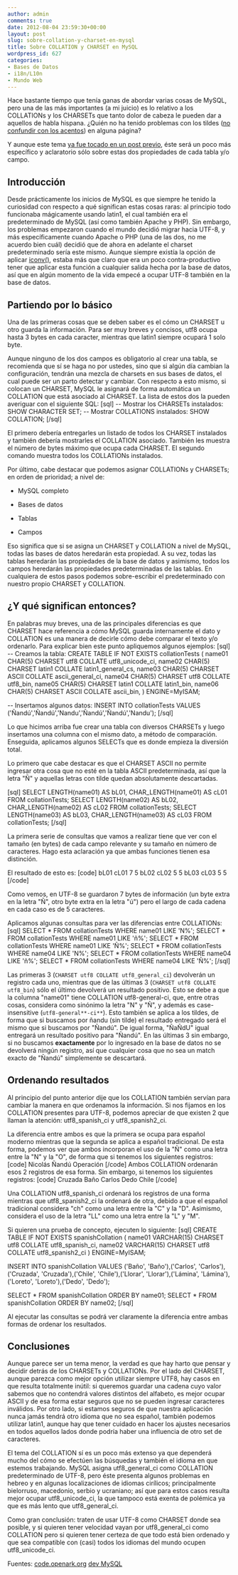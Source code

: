 ```yaml
---
author: admin
comments: true
date: 2012-08-04 23:59:30+00:00
layout: post
slug: sobre-collation-y-charset-en-mysql
title: Sobre COLLATION y CHARSET en MySQL
wordpress_id: 627
categories:
- Bases de Datos
- i18n/L10n
- Mundo Web
---
```


Hace bastante tiempo que tenía ganas de abordar varias cosas de MySQL, pero una de las más importantes (a mi juicio) es lo relativo a los COLLATIONs y los CHARSETs que tanto dolor de cabeza le pueden dar a aquellos de habla hispana. ¿Quién no ha tenido problemas con los tildes ([no confundir con los acentos](http://lenguayliteratura.org/hot/109/page_02.htm)) en alguna página? 

Y aunque este tema [ya fue tocado en un post previo](http://blog.unreal4u.com/2010/09/problemas-en-los-tildes-o-acentos/), éste será un poco más específico y aclaratorio sólo sobre estas dos propiedades de cada tabla y/o campo.
<!-- more -->



## Introducción


Desde prácticamente los inicios de MySQL es que siempre he tenido la curiosidad con respecto a qué significan estas cosas raras: al principio todo funcionaba mágicamente usando latin1, el cual también era el predeterminado de MySQL (así como también Apache y PHP). Sin embargo, los problemas empezaron cuando el mundo decidió migrar hacia UTF-8, y más específicamente cuando Apache o PHP (una de las dos, no me acuerdo bien cuál) decidió que de ahora en adelante el charset predeterminado sería este mismo. Aunque siempre existía la opción de aplicar [iconv()](http://www.php.net/manual/es/function.iconv.php), estaba más que claro que era un poco contra-productivo tener que aplicar esta función a cualquier salida hecha por la base de datos, así que en algún momento de la vida empecé a ocupar UTF-8 también en la base de datos.



## Partiendo por lo básico


Una de las primeras cosas que se deben saber es el cómo un CHARSET u otro guarda la información. Para ser muy breves y concisos, utf8 ocupa hasta 3 bytes en cada caracter, mientras que latin1 siempre ocupará 1 solo byte.

Aunque ninguno de los dos campos es obligatorio al crear una tabla, se recomienda que sí se haga no por ustedes, sino que si algún día cambian la configuración, tendrán una mezcla de charsets en sus bases de datos, el cual puede ser un parto detectar y cambiar.
Con respecto a esto mismo, si colocan un CHARSET, MySQL le asignará de forma automática un COLLATION que está asociado al CHARSET. La lista de estos dos la pueden averiguar con el siguiente SQL: 
[sql]
-- Mostrar los CHARSETs instalados:
SHOW CHARACTER SET;
-- Mostrar COLLATIONS instalados:
SHOW COLLATION;
[/sql]

El primero debería entregarles un listado de todos los CHARSET instalados y también debería mostrarles el COLLATION asociado. También les muestra el número de bytes máximo que ocupa cada CHARSET.
El segundo comando muestra todos los COLLATIONs instalados.

Por último, cabe destacar que podemos asignar COLLATIONs y CHARSETs; en orden de prioridad; a nivel de:




  * MySQL completo


  * Bases de datos


  * Tablas


  * Campos



Eso significa que si se asigna un CHARSET y COLLATION a nivel de MySQL, todas las bases de datos heredarán esta propiedad. A su vez, todas las tablas heredarán las propiedades de la base de datos y asimismo, todos los campos heredarán las propiedades predeterminadas de las tablas. En cualquiera de estos pasos podemos sobre-escribir el predeterminado con nuestro propio CHARSET y COLLATION.



## ¿Y qué significan entonces?


En palabras muy breves, una de las principales diferencias es que CHARSET hace referencia a cómo MySQL guarda internamente el dato y COLLATION es una manera de decirle cómo debe comparar el texto y/o ordenarlo. Para explicar bien este punto apliquemos algunos ejemplos: 
[sql]
-- Creamos la tabla:
CREATE TABLE IF NOT EXISTS collationTests (
    name01 CHAR(5) CHARSET utf8 COLLATE utf8_unicode_ci,
    name02 CHAR(5) CHARSET latin1 COLLATE latin1_general_cs,
    name03 CHAR(5) CHARSET ASCII COLLATE ascii_general_ci,
    name04 CHAR(5) CHARSET utf8 COLLATE utf8_bin,
    name05 CHAR(5) CHARSET latin1 COLLATE latin1_bin,
    name06 CHAR(5) CHARSET ASCII COLLATE ascii_bin,
) ENGINE=MyISAM;

-- Insertamos algunos datos:
INSERT INTO collationTests VALUES ('Ñandú','Ñandú','Nandu','Ñandú','Ñandú','Nandu');
[/sql]

Lo que hicimos arriba fue crear una tabla con diversos CHARSETs y luego insertamos una columna con el mismo dato, a método de comparación. Enseguida, aplicamos algunos SELECTs que es donde empieza la diversión total. 

Lo primero que cabe destacar es que el CHARSET ASCII no permite ingresar otra cosa que no esté en la tabla ASCII predeterminada, así que la letra "Ñ" y aquellas letras con tilde quedan absolutamente descartadas.

[sql]
SELECT LENGTH(name01) AS bL01, CHAR_LENGTH(name01) AS cL01 FROM collationTests;
SELECT LENGTH(name02) AS bL02, CHAR_LENGTH(name02) AS cL02 FROM collationTests;
SELECT LENGTH(name03) AS bL03, CHAR_LENGTH(name03) AS cL03 FROM collationTests;
[/sql]

La primera serie de consultas que vamos a realizar tiene que ver con el tamaño (en bytes) de cada campo relevante y su tamaño en número de caracteres. Hago esta aclaración ya que ambas funciones tienen esa distinción.

El resultado de esto es: 
[code]
bL01	cL01
7	    5
bL02	cL02
5	    5
bL03	cL03
5	    5
[/code]

Como vemos, en UTF-8 se guardaron 7 bytes de información (un byte extra en la letra "Ñ", otro byte extra en la letra "ú") pero el largo de cada cadena en cada caso es de 5 caracteres.

Aplicamos algunas consultas para ver las diferencias entre COLLATIONs:
[sql]
SELECT * FROM collationTests WHERE name01 LIKE 'N%';
SELECT * FROM collationTests WHERE name01 LIKE 'ñ%';
SELECT * FROM collationTests WHERE name01 LIKE 'Ñ%';
SELECT * FROM collationTests WHERE name04 LIKE 'N%';
SELECT * FROM collationTests WHERE name04 LIKE 'ñ%';
SELECT * FROM collationTests WHERE name04 LIKE 'Ñ%';
[/sql]

Las primeras 3 (`CHARSET utf8 COLLATE utf8_general_ci`) devolverán un registro cada uno, mientras que de las últimas 3 (`CHARSET utf8 COLLATE utf8_bin`) sólo el último devolverá un resultado positivo. 
Esto se debe a que la columna "name01" tiene COLLATION utf8-general-ci, que, entre otras cosas, considera como sinónimo la letra "N" y "Ñ", y además es case-insensitive (`utf8-general**-ci**`). Esto también se aplica a los tildes, de forma que si buscamos por ñandu (sin tilde) el resultado entregado será el mismo que si buscamos por "Ñandú". De igual forma, "ÑaÑdU" igual entregará un resultado positivo para "Ñandú". 
En las últimas 3 sin embargo, si no buscamos **exactamente** por lo ingresado en la base de datos no se devolverá ningún registro, así que cualquier cosa que no sea un match exacto de "Ñandú" simplemente se descartará.



## Ordenando resultados


Al principio del punto anterior dije que los COLLATION también servían para cambiar la manera en que ordenamos la información. Si nos fijamos en los COLLATION presentes para UTF-8, podemos apreciar de que existen 2 que llaman la atención: utf8_spanish_ci y utf8_spanish2_ci. 

La diferencia entre ambos es que la primera se ocupa para español moderno mientras que la segunda se aplica a español tradicional.
De esta forma, podemos ver que ambos incorporan el uso de la "Ñ" como una letra entre la "N" y la "O", de forma que si tenemos los siguientes registros:
[code]
Nicolás
Ñandú
Operación
[/code]
Ambos COLLATION ordenarán esos 2 registros de esa forma. Sin embargo, si tenemos los siguientes registros: 
[code]
Cruzada
Baño
Carlos
Dedo
Chile
[/code]

Una COLLATION utf8_spanish_ci ordenará los registros de una forma mientras que utf8_spanish2_ci la ordenará de otra, debido a que el español tradicional considera "ch" como una letra entre la "C" y la "D". Asimismo, considera el uso de la letra "LL" como una letra entre la "L" y "M". 

Si quieren una prueba de concepto, ejecuten lo siguiente: 
[sql]
CREATE TABLE IF NOT EXISTS spanishCollation (
    name01 VARCHAR(15) CHARSET utf8 COLLATE utf8_spanish_ci,
    name02 VARCHAR(15) CHARSET utf8 COLLATE utf8_spanish2_ci
) ENGINE=MyISAM;

INSERT INTO spanishCollation VALUES ('Baño', 'Baño'),('Carlos', 'Carlos'),('Cruzada', 'Cruzada'),('Chile', 'Chile'),('Llorar', 'Llorar'),('Lámina', 'Lámina'),('Loreto', 'Loreto'),('Dedo', 'Dedo');

SELECT * FROM spanishCollation ORDER BY name01;
SELECT * FROM spanishCollation ORDER BY name02;
[/sql]

Al ejecutar las consultas se podrá ver claramente la diferencia entre ambas formas de ordenar los resultados.



## Conclusiones


Aunque parece ser un tema menor, la verdad es que hay harto que pensar y decidir detrás de los CHARSETs y COLLATIONs. Por el lado del CHARSET, aunque parezca como mejor opción utilizar siempre UTF8, hay casos en que resulta totalmente inútil: si queremos guardar una cadena cuyo valor sabemos que no contendrá valores distintos del alfabeto, es mejor ocupar ASCII y de esa forma estar seguros que no se pueden ingresar caracteres inválidos. Por otro lado, si estamos seguros de que nuestra aplicación nunca jamás tendrá otro idioma que no sea español, también podemos utilizar latin1, aunque hay que tener cuidado en hacer los ajustes necesarios en todos aquellos lados donde podría haber una influencia de otro set de caracteres.

El tema del COLLATION sí es un poco más extenso ya que dependerá mucho del cómo se efectúen las búsquedas y también el idioma en que estemos trabajando. MySQL asigna utf8_general_ci como COLLATION predeterminado de UTF-8, pero éste presenta algunos problemas en hebreo y en algunas localizaciones de idiomas cirílicos; principalmente bielorruso, macedonio, serbio y ucraniano; así que para estos casos resulta mejor ocupar utf8_unicode_ci, la que tampoco está exenta de polémica ya que es más lento que utf8_general_ci. 

Como gran conclusión: traten de usar UTF-8 como CHARSET donde sea posible, y si quieren tener velocidad vayan por utf8_general_ci como COLLATION pero si quieren tener certeza de que todo está bien ordenado y que sea compatible con (casi) todos los idiomas del mundo ocupen utf8_unicode_ci.

Fuentes:
[code.openark.org](http://code.openark.org/blog/mysql/mysqls-character-sets-and-collations-demystified)
[dev MySQL](http://dev.mysql.com/doc/refman/5.0/en/charset-unicode-sets.html)
